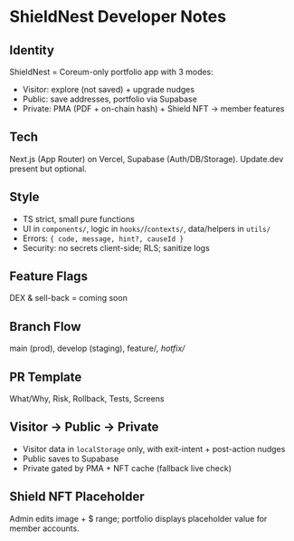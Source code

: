 # ShieldNest Developer Notes

## Identity
ShieldNest = Coreum-only portfolio app with 3 modes:
- Visitor: explore (not saved) + upgrade nudges
- Public: save addresses, portfolio via Supabase
- Private: PMA (PDF + on-chain hash) + Shield NFT → member features

## Tech
Next.js (App Router) on Vercel, Supabase (Auth/DB/Storage). Update.dev present but optional.

## Style
- TS strict, small pure functions
- UI in `components/`, logic in `hooks/`/`contexts/`, data/helpers in `utils/`
- Errors: `{ code, message, hint?, causeId }`
- Security: no secrets client-side; RLS; sanitize logs

## Feature Flags
DEX & sell-back = coming soon

## Branch Flow
main (prod), develop (staging), feature/*, hotfix/*

## PR Template
What/Why, Risk, Rollback, Tests, Screens

## Visitor → Public → Private
- Visitor data in `localStorage` only, with exit-intent + post-action nudges
- Public saves to Supabase
- Private gated by PMA + NFT cache (fallback live check)

## Shield NFT Placeholder
Admin edits image + $ range; portfolio displays placeholder value for member accounts.

